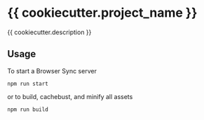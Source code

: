 # {{ cookiecutter.project_name }}

{{ cookiecutter.description }}

## Usage

To start a Browser Sync server

```
npm run start
```

or to build, cachebust, and minify all assets

```
npm run build
```
